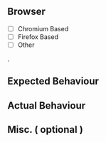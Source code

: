 
## Browser

- [ ] Chromium Based
- [ ] Firefox Based
- [ ] Other

<!-- Name and Version -->.

## Expected Behaviour

<!-- TODO -->


## Actual Behaviour

<!-- TODO -->

## Misc. ( optional )

<!-- Screen Shots / Console Logs / Network Requests / Anything else Relevent -->